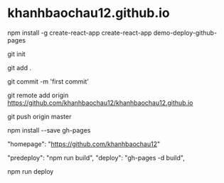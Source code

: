 # khanhbaochau12.github.io
npm install -g create-react-app
create-react-app demo-deploy-github-pages

git init

git add .
 

git commit -m 'first commit'
 
git remote add origin https://github.com/khanhbaochau12/khanhbaochau12.github.io

git push origin master
	
npm install --save gh-pages


"homepage": "https://github.com/khanhbaochau12"

"predeploy": "npm run build",
"deploy": "gh-pages -d build",

npm run deploy
